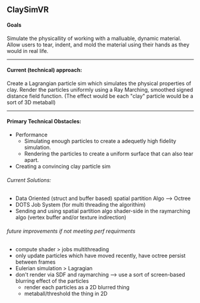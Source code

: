 ## ClaySimVR

#### Goals
Simulate the physicallity of working with a malluable, dynamic material.
Allow users to tear, indent, and mold the material using their hands as they would in real life.

---

#### Current (technical) approach:
Create a Lagrangian particle sim which simulates the physical properties of clay.
Render the particles uniformly using a Ray Marching, smoothed signed distance field function. 
(The effect would be each "clay" particle would be a sort of 3D metaball)

---
#### Primary Technical Obstacles:
- Performance
  - Simulating enough particles to create a adequetly high fidelity simulation.
  -  Rendering the particles to create a uniform surface that can also tear apart.
- Creating a convincing clay particle sim

###### Current Solutions:
- Data Oriented (struct and buffer based) spatial partition Algo --> Octree
- DOTS Job System (for multi threading the algorithim)
- Sending and using spatial partition algo shader-side in the raymarching algo (vertex buffer and/or texture indirection)

###### future improvements if not meeting perf requirments
- compute shader > jobs multithreading
- only update particles which have moved recently, have octree persist between frames
- Eulerian simulation > Lagragian
- don't render via SDF and raymarching --> use a sort of screen-based blurring effect of the particles
  - render each particles as a 2D blurred thing
  - metaball/threshold the thing in 2D



